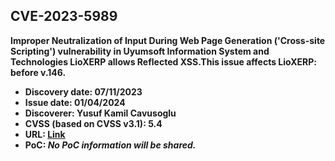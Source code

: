 ## CVE-2023-5989

**Improper Neutralization of Input During Web Page Generation ('Cross-site Scripting') vulnerability in Uyumsoft Information System and Technologies LioXERP allows Reflected XSS.This issue affects LioXERP: before v.146.**

- **Discovery date: 07/11/2023**
- **Issue date: 01/04/2024**
- **Discoverer: Yusuf Kamil Cavusoglu**
- **CVSS (based on CVSS v3.1): 5.4**
- **URL: [Link](https://nvd.nist.gov/vuln/detail/CVE-2023-5989)**
- **PoC: *No PoC information will be shared.***
